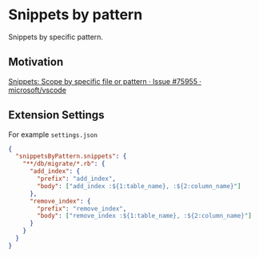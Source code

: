 # Snippets by pattern

Snippets by specific pattern.

## Motivation
[Snippets: Scope by specific file or pattern · Issue \#75955 · microsoft/vscode](https://github.com/microsoft/vscode/issues/75955)

## Extension Settings

For example `settings.json`

```json
{
  "snippetsByPattern.snippets": {
    "**/db/migrate/*.rb": {
      "add_index": {
        "prefix": "add_index",
        "body": ["add_index :${1:table_name}, :${2:column_name}"]
      },
      "remove_index": {
        "prefix": "remove_index",
        "body": ["remove_index :${1:table_name}, :${2:column_name}"]
      }
    }
  }
}
```
